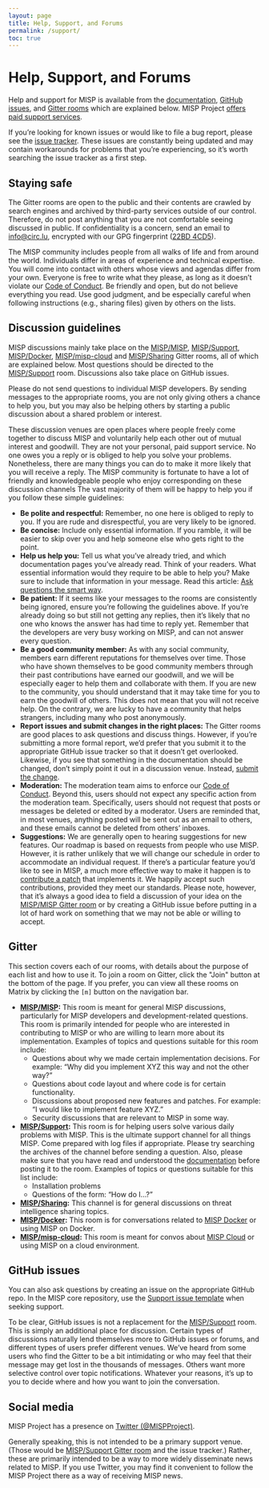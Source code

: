 ```yaml
---
layout: page
title: Help, Support, and Forums
permalink: /support/
toc: true
---
```


# Help, Support, and Forums

Help and support for MISP is available from the [documentation](https://www.circl.lu/doc/misp/), [GitHub issues](https://github.com/MISP/MISP/issues), and [Gitter rooms](https://gitter.im/orgs/MISP/rooms) which are explained below. 
MISP Project [offers paid support services](https://www.misp-project.org/professional-services).

If you’re looking for known issues or would like to file a bug report, please see the [issue tracker](https://github.com/MISP/MISP/issues). 
These issues are constantly being updated and may contain workarounds for problems that you’re experiencing, so it’s worth searching the issue tracker as a first step.

## Staying safe

The Gitter rooms are open to the public and their contents are crawled by search engines and archived by third-party services outside of our control. 
Therefore, do not post anything that you are not comfortable seeing discussed in public. 
If confidentiality is a concern, send an email to info@circ.lu, encrypted with our GPG fingerprint ([22BD 4CD5](http://pgp.circl.lu/pks/lookup?op=index&search=%0A0xCA572205C0024E06BA70BE89EAADCFFC22BD4CD5)).

The MISP community includes people from all walks of life and from around the world. 
Individuals differ in areas of experience and technical expertise. 
You will come into contact with others whose views and agendas differ from your own. 
Everyone is free to write what they please, as long as it doesn’t violate our [Code of Conduct](https://github.com/MISP/MISP/blob/2.4/code_of_conduct.md). 
Be friendly and open, but do not believe everything you read. 
Use good judgment, and be especially careful when following instructions (e.g., sharing files) given by others on the lists.

## Discussion guidelines

MISP discussions mainly take place on the [MISP/MISP](https://gitter.im/MISP/MISP), [MISP/Support](https://gitter.im/MISP/Support), [MISP/Docker](https://gitter.im/MISP/Docker), [MISP/misp-cloud](https://gitter.im/MISP/misp-cloud) and [MISP/Sharing](https://gitter.im/MISP/Sharing) Gitter rooms, all of which are explained below. 
Most questions should be directed to the [MISP/Support](https://gitter.im/MISP/Support) room. 
Discussions also take place on GitHub issues. 

Please do not send questions to individual MISP developers. 
By sending messages to the appropriate rooms, you are not only giving others a chance to help you, but you may also be helping others by starting a public discussion about a shared problem or interest.

These discussion venues are open places where people freely come together to discuss MISP and voluntarily help each other out of mutual interest and goodwill.
They are not your personal, paid support service. 
No one owes you a reply or is obliged to help you solve your problems. 
Nonetheless, there are many things you can do to make it more likely that you will receive a reply. 
The MISP community is fortunate to have a lot of friendly and knowledgeable people who enjoy corresponding on these discussion channels The vast majority of them will be happy to help you if you follow these simple guidelines:

- **Be polite and respectful:** Remember, no one here is obliged to reply to you. If you are rude and disrespectful, you are very likely to be ignored.
- **Be concise:** Include only essential information. If you ramble, it will be easier to skip over you and help someone else who gets right to the point.
- **Help us help you:** Tell us what you’ve already tried, and which documentation pages you’ve already read. Think of your readers. What essential information would they require to be able to help you? Make sure to include that information in your message. Read this article: [Ask questions the smart way](http://www.catb.org/~esr/faqs/smart-questions.html).
- **Be patient:** If it seems like your messages to the rooms are consistently being ignored, ensure you’re following the guidelines above. If you’re already doing so but still not getting any replies, then it’s likely that no one who knows the answer has had time to reply yet. Remember that the developers are very busy working on MISP, and can not answer every question.
- **Be a good community member:** As with any social community, members earn different reputations for themselves over time. Those who have shown themselves to be good community members through their past contributions have earned our goodwill, and we will be especially eager to help them and collaborate with them. If you are new to the community, you should understand that it may take time for you to earn the goodwill of others. This does not mean that you will not receive help. On the contrary, we are lucky to have a community that helps strangers, including many who post anonymously. 
- **Report issues and submit changes in the right places:** The Gitter rooms are good places to ask questions and discuss things. However, if you’re submitting a more formal report, we’d prefer that you submit it to the appropriate GitHub issue tracker so that it doesn’t get overlooked. Likewise, if you see that something in the documentation should be changed, don’t simply point it out in a discussion venue. Instead, [submit the change](https://github.com/MISP/misp-book/contributing.md).
- **Moderation:** The moderation team aims to enforce our [Code of Conduct](https://github.com/MISP/MISP/blob/2.4/code_of_conduct.md). Beyond this, users should not expect any specific action from the moderation team. Specifically, users should not request that posts or messages be deleted or edited by a moderator. Users are reminded that, in most venues, anything posted will be sent out as an email to others, and these emails cannot be deleted from others’ inboxes.
- **Suggestions:** We are generally open to hearing suggestions for new features. Our roadmap is based on requests from people who use MISP. However, it is rather unlikely that we will change our schedule in order to accommodate an individual request. If there’s a particular feature you’d like to see in MISP, a much more effective way to make it happen is to [contribute a patch]() that implements it. We happily accept such contributions, provided they meet our standards. Please note, however, that it’s always a good idea to field a discussion of your idea on the [MISP/MISP Gitter room](https://gitter.im/MISP/MISP) or by creating a GitHub issue before putting in a lot of hard work on something that we may not be able or willing to accept.

## Gitter

This section covers each of our rooms, with details about the purpose of each list and how to use it. 
To join a room on Gitter, click the "Join" button at the bottom of the page. 
If you prefer, you can view all these rooms on Matrix by clicking the `[m]` button on the navigation bar.   

- **[MISP/MISP](https://gitter.im/MISP/MISP):** This room is meant for general MISP discussions, particularly for MISP developers and development-related questions. This room is primarily intended for people who are interested in contributing to MISP or who are willing to learn more about its implementation. Examples of topics and questions suitable for this room include:
    - Questions about why we made certain implementation decisions. For example: “Why did you implement XYZ this way and not the other way?”
    - Questions about code layout and where code is for certain functionality.
    - Discussions about proposed new features and patches. For example: “I would like to implement feature XYZ.”
    - Security discussions that are relevant to MISP in some way.
- **[MISP/Support](https://gitter.im/MISP/Support):** This room is for helping users solve various daily problems with MISP. This is the ultimate support channel for all things MISP. Come prepared with log files if appropriate. Please try searching the archives of the channel before sending a question. Also, please make sure that you have read and understood the [documentation](https://www.circl.lu/doc/misp/) before posting it to the room. Examples of topics or questions suitable for this list include:
    - Installation problems
    - Questions of the form: “How do I…?”
- **[MISP/Sharing](https://gitter.im/MISP/Sharing):** This channel is for general discussions on threat intelligence sharing topics.
- **[MISP/Docker](https://gitter.im/MISP/Docker):** This room is for conversations related to [MISP Docker](https://github.com/MISP/misp-docker) or using MISP on Docker.
- **[MISP/misp-cloud](https://gitter.im/MISP/misp-cloud):** This room is meant for convos about [MISP Cloud](https://github.com/MISP/misp-cloud) or using MISP on a cloud environment.  

## GitHub issues

You can also ask questions by creating an issue on the appropriate GitHub repo. 
In the MISP core repository, use the [Support issue template](https://github.com/MISP/MISP/blob/2.4/.github/ISSUE_TEMPLATE/support_request.md) when seeking support. 

To be clear, GitHub issues is not a replacement for the [MISP/Support](https://gitter.im/MISP/Support) room. 
This is simply an additional place for discussion. 
Certain types of discussions naturally lend themselves more to GitHub issues or forums, and different types of users prefer different venues. 
We’ve heard from some users who find the Gitter to be a bit intimidating or who may feel that their message may get lost in the thousands of messages. 
Others want more selective control over topic notifications. 
Whatever your reasons, it’s up to you to decide where and how you want to join the conversation.

## Social media

MISP Project has a presence on [Twitter (@MISPProject)](https://twitter.com/MISPProject).

Generally speaking, this is not intended to be a primary support venue. 
(Those would be [MISP/Support Gitter room]() and the issue tracker.) 
Rather, these are primarily intended to be a way to more widely disseminate news related to MISP. 
If you use Twitter, you may find it convenient to follow the MISP Project there as a way of receiving MISP news.
